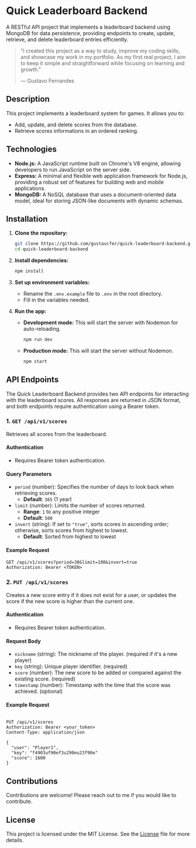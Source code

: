 # Quick Leaderboard Backend

A RESTful API project that implements a leaderboard backend using MongoDB for data persistence, providing endpoints to create, update, retrieve, and delete leaderboard entries efficiently.

> "I created this project as a way to study, improve my coding skills, and showcase my work in my portfolio. As my first real project, I aim to keep it simple and straightforward while focusing on learning and growth."
>
> — Gustavo Fernandes

## Description

This project implements a leaderboard system for games. It allows you to:

- Add, update, and delete scores from the database.
- Retrieve scores informations in an ordered ranking.

## Technologies

- **Node.js:** A JavaScript runtime built on Chrome's V8 engine, allowing developers to run JavaScript on the server side.
- **Express:** A minimal and flexible web application framework for Node.js, providing a robust set of features for building web and mobile applications.
- **MongoDB:** A NoSQL database that uses a document-oriented data model, ideal for storing JSON-like documents with dynamic schemas.

## Installation

1. **Clone the repository:**
   ```bash
   git clone https://github.com/gustavcfer/quick-leaderboard-backend.git
   cd quick-leaderboard-backend
   ```

2. **Install dependencies:**
   ```bash
   npm install
   ```

3. **Set up environment variables:**
   - Rename the `.env.example` file to `.env` in the root directory.
   - Fill in the variables needed.

4. **Run the app:**

   - **Development mode:** This will start the server with Nodemon for auto-reloading.
     ```bash
     npm run dev
     ```

   - **Production mode:** This will start the server without Nodemon.
     ```bash
     npm start
     ```

## API Endpoints

The Quick Leaderboard Backend provides two API endpoints for interacting with the leaderboard scores. All responses are returned in JSON format, and both endpoints require authentication using a Bearer token.

### 1. `GET /api/v1/scores`

Retrieves all scores from the leaderboard.

#### Authentication

- Requires Bearer token authentication.

#### Query Parameters

- `period` (number): Specifies the number of days to look back when retrieving scores.
  - **Default**: `365` (1 year)
- `limit` (number): Limits the number of scores returned.
  - **Range**: `1` to any positive integer
  - **Default**: `500`
- `invert` (string): If set to `"true"`, sorts scores in ascending order; otherwise, sorts scores from highest to lowest.
  - **Default**: Sorted from highest to lowest

#### Example Request

```http
GET /api/v1/scores?period=30&limit=100&invert=true
Authorization: Bearer <TOKEN>
```

### 2. `PUT /api/v1/scores`

Creates a new score entry if it does not exist for a user, or updates the score if the new score is higher than the current one.

#### Authentication

- Requires Bearer token authentication.

#### Request Body

- `nickname` (string): The nickname of the player. (required if it's a new player)
- `key` (string): Unique player identifier. (required)
- `score` (number): The new score to be added or compared against the existing score. (required)
- `timestamp` (number): Timestamp with the time that the score was achieved. (optional)

#### Example Request

```http

PUT /api/v1/scores
Authorization: Bearer <your_token>
Content-Type: application/json

{
  "user": "Player1",
  "key": "f4903uf90ef3u290eu23f90e"
  "score": 1600
}
```

## Contributions

Contributions are welcome! Please reach out to me if you would like to contribute.

## License

This project is licensed under the MIT License. See the [License](LICENSE) file for more details.